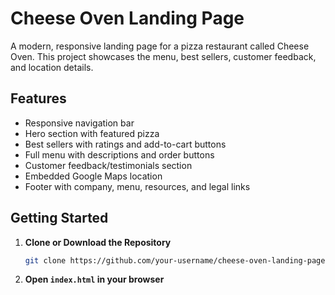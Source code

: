 # Cheese Oven Landing Page

A modern, responsive landing page for a pizza restaurant called Cheese Oven. This project showcases the menu, best sellers, customer feedback, and location details.

## Features

- Responsive navigation bar
- Hero section with featured pizza
- Best sellers with ratings and add-to-cart buttons
- Full menu with descriptions and order buttons
- Customer feedback/testimonials section
- Embedded Google Maps location
- Footer with company, menu, resources, and legal links

## Getting Started

1. **Clone or Download the Repository**
    ```bash
    git clone https://github.com/your-username/cheese-oven-landing-page.git
    ```
2. **Open `index.html` in your browser**


